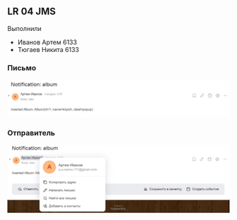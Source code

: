 ## LR 04 JMS

Выполнили
 - Иванов Артем 6133
 - Тюгаев Никита 6133

### Письмо
![image](mail_screenshots/mail1.jpg)

### Отправитель
![image](mail_screenshots/mail2.jpg)

